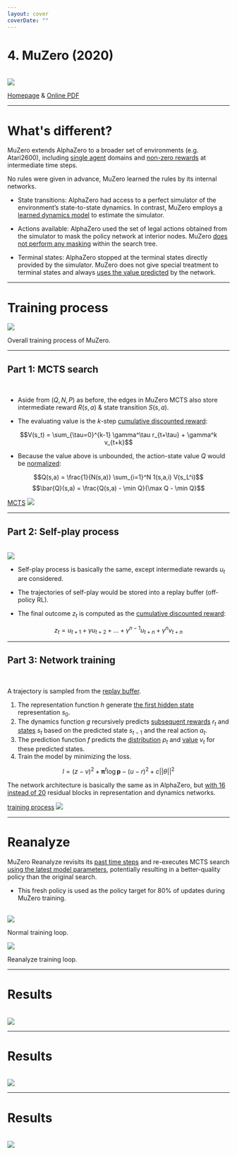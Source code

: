 ```yaml
---
layout: cover
coverDate: ""
---
```


# 4. MuZero (2020)

<br>

<img src='/[4.MuZero]-01.title.png' class='shadow-lg mx-auto w-220'>


<p class='text-sm'>

[Homepage](https://www.deepmind.com/blog/muzero-mastering-go-chess-shogi-and-atari-without-rules) & [Online PDF](https://mnomqrns7c.feishu.cn/file/boxcnMst8DYnhuH6fb3t1LXNBpb)

</p>

---

# What's different?

MuZero extends AlphaZero to a broader set of environments (e.g. Atari2600), including <u>single agent</u> domains and <u>non-zero rewards</u> at intermediate time steps.

No rules were given in advance, MuZero learned the rules by its internal networks.

- <font class='text-red-600 font-bold'>State transitions</font>: AlphaZero had access to a perfect simulator of the environment’s state-to-state dynamics. In contrast, MuZero employs <u>a learned dynamics model</u> to estimate the simulator.

- <font class='text-red-600 font-bold'>Actions available</font>: AlphaZero used the set of legal actions obtained from the simulator to mask the policy network at interior nodes. MuZero <u>does not perform any masking</u> within the search tree.

- <font class='text-red-600 font-bold'>Terminal states</font>: AlphaZero stopped at the terminal states directly provided by the simulator. MuZero does not give special treatment to terminal states and always <u>uses the value predicted</u> by the network.


---

# Training process

<img src='/[4.MuZero]-02-0.training_process.jpg' class='h-90 mx-auto'>

<p class='text-xs text-center'>
Overall training process of MuZero.
</p>


---

## Part 1: MCTS search

<br>

- Aside from $(Q, N, P)$ as before, the edges in MuZero MCTS also store <font class='text-red-600'>intermediate reward</font> $R(s,a)$ & <font class='text-red-600'>state transition</font> $S(s,a)$.

- The evaluating value is the $k$-step <u>cumulative discounted reward</u>:

$$V(s_t) = \sum_{\tau=0}^{k-1} \gamma^\tau r_{t+\tau} + \gamma^k v_{t+k}$$

- Because the value above is unbounded, the action-state value $Q$ would be <u>normalized</u>:

$$Q(s,a) = \frac{1}{N(s,a)} \sum_{i=1}^N 1(s,a,i) V(s_L^i)$$
$$\bar{Q}(s,a) = \frac{Q(s,a) - \min Q}{\max Q - \min Q}$$


<div class='group'>
    <a href='#' class='top-10 right-20 absolute group-hover:font-semibold'>MCTS</a>
    <img src='/[4.MuZero]-02-1.MCTS.jpg' class='h-90 invisible group-hover:visible top-15 right-18 absolute border-2'>
</div>


---

## Part 2: Self-play process

<br>

<img src='/[4.MuZero]-02-2.self-play.jpg' class='h-50 mx-auto'>

- Self-play process is basically the same, except <font class='text-red-600'>intermediate rewards</font> $u_t$ are considered.

- The trajectories of self-play would be stored into a <font class='text-red-600 font-bold'>replay buffer</font> (off-policy RL).

- The final outcome $z_t$ is computed as the <u>cumulative discounted reward</u>:

$$z_t = u_{t+1} + \gamma u_{t+2} + \dots + \gamma^{n-1}u_{t+n} + \gamma^n v_{t+n}$$


---

## Part 3: Network training

<br>

A trajectory is sampled from the <u>replay buffer</u>. 
1. The <font class='text-red-600'>representation</font> function $h$ generate <u>the first hidden state</u> representation $s_0$.
2. The <font class='text-red-600'>dynamics</font> function $g$ recursively predicts <u>subsequent rewards</u> $r_t$ and <u>states</u> $s_t$ based on the predicted state $s_{t-1}$ and the real action $a_t$. 
3. The <font class='text-red-600'>prediction</font> function $f$ predicts the <u>distribution</u> $p_t$ and <u>value</u> $v_t$ for these predicted states.
4. Train the model by minimizing the loss.

$$l = (z-v)^2 + \mathbf{\pi}^t\log \mathbf{p} - (u-r)^2+c||\theta||^2$$


The network architecture is basically the same as in AlphaZero, but <u>with 16 instead of 20</u> residual blocks in <font class='text-red-600'>representation</font> and <font class='text-red-600'>dynamics</font> networks.


<div class='group'>
    <a href='#' class='top-10 right-20 absolute group-hover:font-semibold'>training process</a>
    <img src='/[4.MuZero]-02-3.network_training.jpg' class='h-60 invisible group-hover:visible top-15 right-18 absolute border-2'>
</div>


---

# Reanalyze

MuZero Reanalyze revisits its <u>past time steps</u> and re-executes MCTS search <u>using the latest model parameters</u>, potentially resulting in a better-quality policy than the original search.

- This fresh policy is used as the policy target for <font class='text-red-600'>80% of updates</font> during MuZero training. 

<br>

<div class='grid grid-cols-2'>
    <div>
        <img src='/[4.MuZero]-03-1.normal_training_loop.jpg' class='h-60 mx-auto'>
        <p class='text-xs text-center'>Normal training loop.</p>      
    </div>
    <div>
        <img src='/[4.MuZero]-03-2.reanalyze_training_loop.jpg' class='h-70 mx-auto'>
        <p class='text-xs text-center'>Reanalyze training loop.</p>    
    </div>
</div>


---

# Results

<br>

<img src='/[4.MuZero]-04.performance_against_AlphaZero_and_R2D2.png' class='h-100 mx-auto'>

---

# Results

<br>

<img src='/[4.MuZero]-05.evaluations.png' class='h-100 mx-auto'>

---

# Results

<br>

<img src='/[4.MuZero]-06.Reanalyze_performance.png' class='h-70 mx-auto'>

